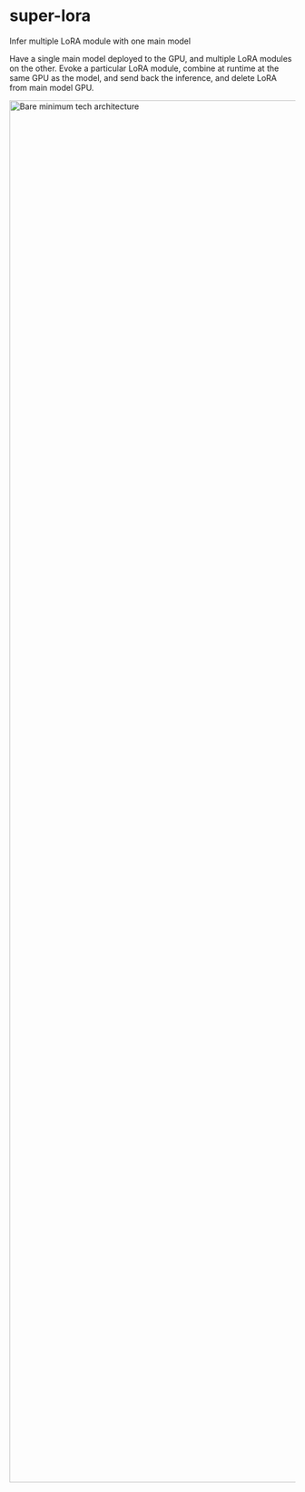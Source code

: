 # super-lora
Infer multiple LoRA module with one main model

Have a single main model deployed to the GPU, and multiple LoRA modules on the other. Evoke a particular LoRA module, combine at runtime at the same GPU as the model, and send back the inference, and delete LoRA from main model GPU.

<img width="2432" alt="Bare minimum tech architecture" src="https://github.com/aashay96/super-lora/assets/8274603/41044276-f5cf-4286-8037-b3caee2bf337">

